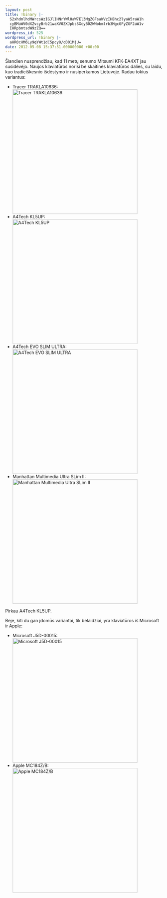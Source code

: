 ```yaml
---
layout: post
title: !binary |-
  S2xhdmlhdMWrcsWzIGJlIHNrYWl0aW7El3MgZGFsaWVzIHBhc2lyaW5raW1h
  cyBMaWV0dXZvcyBrb21waXV0ZXJpbsSXcyB0ZWNobmlrb3MgcGFyZGF2aW1v
  IHRpbmtsdW9zZQ==
wordpress_id: 525
wordpress_url: !binary |-
  aHR0cHM6Ly9qYWt1dC5pcy8/cD01MjU=
date: 2012-05-08 15:37:51.000000000 +00:00
---
```

Šiandien nusprendžiau, kad 11 metų senumo Mitsumi KFK-EA4XT jau susidėvėjo.
Naujos klaviatūros norisi be skaitinės klaviatūros dalies, su laidu, kuo tradiciškesnio išdėstymo ir nusiperkamos Lietuvoje.
Radau tokius variantus:
<ul>
	<li>Tracer TRAKLA10636: <a href="http://www.skytech.lt/klaviatura-tracer-splash-ps2-p-80731.html"><img style="width: 400px; vertical-align: top;" src="https://jakut.is/wp-content/uploads/2012/05/tracer.jpg" alt="Tracer TRAKLA10636" /></a></li>
	<li>A4Tech KL5UP: <a href="http://www.skytech.lt/a4tech-keyboard-kl5-usb-black-p-33050.html"><img style="width: 400px; vertical-align: top;" src="https://jakut.is/wp-content/uploads/2012/05/kl5up.jpg" alt="A4Tech KL5UP" /></a></li>
	<li>A4Tech EVO SLIM ULTRA: <a href="http://www.skytech.lt/klaviatura-a4tech-evo-slim-ultra-multimedine-usb-p-80615.html"><img style="width: 400px; vertical-align: top;" src="https://jakut.is/wp-content/uploads/2012/05/evo.jpg" alt="A4Tech EVO SLIM ULTRA" /></a></li>
	<li>Manhattan Multimedia Ultra SLim II: <a href="http://www.skytech.lt/klaviatura-manhattan-multimedia-ultra-slim-usb-juoda-p-80648.html"><a href="https://jakut.is/wp-content/uploads/2012/05/manhattan.png"><img style="width: 400px; vertical-align: top;" src="https://jakut.is/wp-content/uploads/2012/05/manhattan.png" alt="Manhattan Multimedia Ultra SLim II" /></a></li>
</ul>

Pirkau A4Tech KL5UP.

Beje, kiti du gan įdomūs variantai, tik belaidžiai, yra klaviatūros iš Microsoft ir Apple:
<ul>
	<li>Microsoft J5D-00015: <a href="http://www.skytech.lt/arc-keyboard-usb-port-eng-intl-euro-hdwr-black-p-79395.html"><img style="width: 400px; vertical-align: top;" src="https://jakut.is/wp-content/uploads/2012/05/microsoft.jpg" alt="Microsoft J5D-00015" /></a></li>
	<li>Apple MC184Z/B: <a href="http://www.skytech.lt/keyboard-blueth-wrl-usmc184zb-apple-p-87767.html"><img style="width: 400px; vertical-align: top;" src="https://jakut.is/wp-content/uploads/2012/05/apple.png" alt="Apple MC184Z/B" /></a></li>
</ul>

